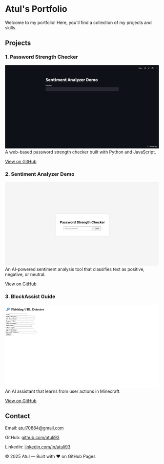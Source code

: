 # Atul's Portfolio

Welcome to my portfolio! Here, you'll find a collection of my projects and skills.

## Projects

### 1. Password Strength Checker
![Password Strength Checker](images/project1.png)
A web-based password strength checker built with Python and JavaScript.

[View on GitHub](https://github.com/atuli93/Password-Strength-Checker)

### 2. Sentiment Analyzer Demo
![Sentiment Analyzer](images/project2.png)
An AI-powered sentiment analysis tool that classifies text as positive, negative, or neutral.

[View on GitHub](https://github.com/atuli93/sentiment-analyzer-demo)

### 3. BlockAssist Guide
![BlockAssist Guide](images/project3.png)
An AI assistant that learns from user actions in Minecraft.

[View on GitHub](https://github.com/atuli93/BlockAssist-Guide)

## Contact

Email: [atul70884@gmail.com](mailto:atul70884@gmail.com)

GitHub: [github.com/atuli93](https://github.com/atuli93)

LinkedIn: [linkedin.com/in/atuli93](https://linkedin.com/in/atuli93)

© 2025 Atul — Built with ❤️ on GitHub Pages

